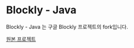 # Blockly - Java

Blockly - Java 는 구글 Blockly 프로젝트의 fork입니다.

[원본 프로젝트](https://github.com/google/blockly)
